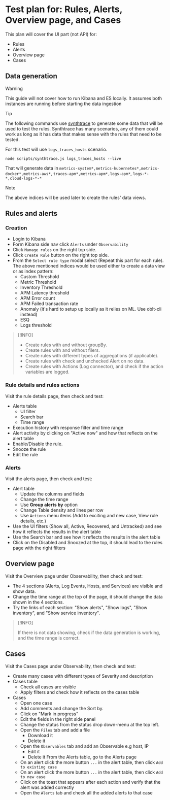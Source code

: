 
# Test plan for: Rules, Alerts, Overview page, and Cases

This plan will cover the UI part (not API) for:

- Rules
- Alerts
- Overview page
- Cases

## Data generation

> [!WARNING]
> This guide will not cover how to run Kibana and ES locally. It assumes both instances are running before starting the data ingestion 

> [!TIP]
> The following commands use [synthtrace](https://github.com/elastic/kibana/blob/main/packages/kbn-apm-synthtrace/README.md) to generate some data that will be used to test the rules.
Synthtrace has many scenarios, any of them could work as long as it has data that makes sense with the rules that need to be tested. 

For this test will use `logs_traces_hosts` scenario.

```
node scripts/synthtrace.js logs_traces_hosts --live
```

That will generate data in
`metrics-system*,metrics-kubernetes*,metrics-docker*,metrics-aws*`,
`traces-apm*,metrics-apm*,logs-apm*`,
`logs-*-*,cloud-logs-*-*`

> [!NOTE]
> The above indices will be used later to create the rules' data views.

## Rules and alerts

### Creation

- Login to Kibana
- Form Kibana side nav click `Alerts` under `Observability`
- Click `Manage rules` on the right top side.
- Click `Create Rule` button on the right top side.
- From the `Select rule type` modal select (Repeat this part for each rule). The above mentioned indices would be used either to create a data view or as index pattern:
  - Custom Threshold
  - Metric Threshold
  - Inventory Threshold
  - APM Latency threshold
  - APM Error count
  - APM Failed transaction rate
  - Anomaly (it's hard to setup up locally as it relies on ML. Use oblt-cli instead)
  - ESQ
  - Logs threshold

> [!INFO]
>
> - Create rules with and without groupBy.
> - Create rules with and without filers.
> - Create rules with different types of aggregations (if applicable).
> - Create rules with check and unchecked Alert on no data.
> - Create rules with Actions (Log connector), and check if the action variables are logged.

### Rule details and rules actions

Visit the rule details page, then check and test:

- Alerts table
  - UI filter
  - Search bar
  - Time range
- Execution history with response filter and time range
- Alert activity by clicking on "Active now" and how that reflects on the alert table
- Enable/Disable the rule.
- Snooze the rule
- Edit the rule

### Alerts

Visit the alerts page, then check and test:

- Alert table
  - Update the columns and fields
  - Change the time range
  - Use __Group alerts by__ option
  - Change Table density and lines per row
  - Use `Actions` menu items (Add to exciting and new case, View rule details, etc.)
- Use the UI filters (Show all, Active, Recovered, and Untracked) and see how it reflects the results in the alert table
- Use the Search bar and see how it reflects the results in the alert table
- Click on the Disabled and Snoozed at the top, it should lead to the rules page with the right filters

## Overview page

Visit the Overview page under Observability, then check and test:

- The 4 sections (Alerts, Log Events, Hosts, and Services) are visible and show data.
- Change the time range at the top of the page, it should change the data shown in the 4 sections.
- Try the links of each section: "Show alerts", "Show logs", "Show inventory", and "Show service inventory".

> [!INFO]
>
> If there is not data showing, check if the data generation is working, and the time range is correct.

## Cases

Visit the Cases page under Observability, then check and test:

- Create many cases with different types of Severity and description
- Cases table
  - Check all cases are visible
  - Apply filters and check how it reflects on the cases table
- Cases
  - Open one case
  - Add comments and change the Sort by.
  - Click on "Mark in progress"
  - Edit the fields in the right side panel
  - Change the status from the status drop down-menu at the top left.
  - Open the `Files` tab and add a file
    - Download it
    - Delete it
  - Open the `Observables` tab and add an Observable e.g host, IP
    - Edit it
    - Delete it
From the Alerts table, go to the Alerts page
  - On an alert click the more button `...` in the alert table, then click `Add to existing case`
  - On an alert click the more button `...` in the alert table, then click `Add to new case`
  - Click on the toast that appears after each action and verify that the alert was added correctly
  - Open the `Alerts` tab and check all the added alerts to that case
